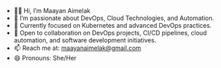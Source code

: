 - 👋🏽 Hi, I’m Maayan Aimelak
- 👀 I’m passionate about DevOps, Cloud Technologies, and Automation.
- 🌱 Currently focused on Kubernetes and advanced DevOps practices. 
- 💞️ Open to collaboration on DevOps projects, CI/CD pipelines, cloud automation, and software development initiatives.
- 📫 Reach me at: maayanaimelak@gmail.com
- 😄 Pronouns: She/Her
<!---
MaayanAimelak28/MaayanAimelak28 is a ✨ special ✨ repository because its `README.md` (this file) appears on your GitHub profile.
You can click the Preview link to take a look at your changes.
--->
